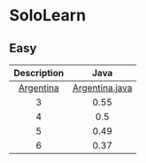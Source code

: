 # SoloLearn

## Easy

|                    Description                   |                            Java                            |
|:------------------------------------------------:|:----------------------------------------------------------:|
| [Argentina](code-coach/easy/argentina/README.md) | [Argentina.java](code-coach/easy/argentina/Argentina.java) |
|                         3                        |                            0.55                            |
|                         4                        |                             0.5                            |
|                         5                        |                            0.49                            |
|                         6                        |                            0.37                            |
